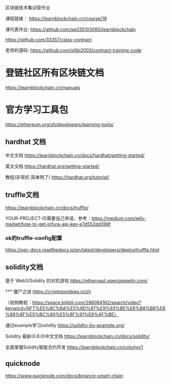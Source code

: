 区块链技术集训营作业

课程链接： https://learnblockchain.cn/course/19

课代表作业: https://github.com/qq335103060/learnblockchain

https://github.com/33357/class-contract

老师的源码: https://github.com/xilibi2003/contract-training-code

 # 登链社区所有区块链文档
 https://learnblockchain.cn/manuals
 
 # 官方学习工具包
 https://ethereum.org/zh/developers/learning-tools/
 
 ## hardhat 文档
 中文文档 https://learnblockchain.cn/docs/hardhat/getting-started/
 
 英文文档 https://hardhat.org/getting-started/
 
 教程(非常好,简单明了) https://hardhat.org/tutorial/
 
 ## truffle文档
 
 https://learnblockchain.cn/docs/truffle/
 
 YOUR-PROJECT-ID需要自己申请，参考：https://medium.com/jelly-market/how-to-get-infura-api-key-e7d552dd396f
 
 
 ### ok的truffle-config配置
 https://oec-docs.readthedocs.io/en/latest/developers/deploy/truffle.html  
 
 ## solidity文档
 基于 Web3/Solidity 的对抗游戏  https://ethernaut.openzeppelin.com/
 
 *** 僵尸之谜 https://cryptozombies.io/zh
 
 （视频教程：https://space.bilibili.com/286084162/search/video?keyword=NFT%E5%8C%BA%E5%9D%97%E9%93%BE%E6%B8%B8%E6%88%8F%E5%BC%80%E5%8F%91%E8%AF%BE）
 
 通过example学习solidity  https://solidity-by-example.org/ 
 
 Solidity 最新(0.8.0)中文文档 https://learnblockchain.cn/docs/solidity/
 
全面掌握Solidity智能合约开发 https://learnblockchain.cn/column/1


## quicknode
https://www.quicknode.com/docs/binance-smart-chain
 
 
 
 
 
